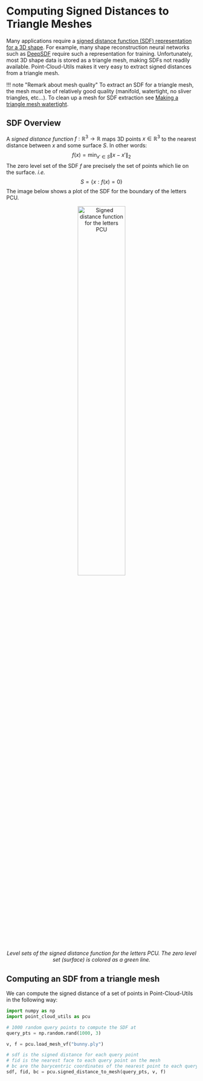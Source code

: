 # Computing Signed Distances to Triangle Meshes
Many applications require a [signed distance function (SDF) representation for a 3D shape](https://en.wikipedia.org/wiki/Signed_distance_function). For example, many shape reconstruction neural networks such as [DeepSDF](https://arxiv.org/abs/1901.05103) require such a representation for training. Unfortunately, most 3D shape data is stored as a triangle mesh, making SDFs not readily available. Point-Cloud-Utils makes it very easy to extract signed distances from a triangle mesh. 

!!! note "Remark about mesh quality"
    To extract an SDF for a triangle mesh, the mesh must be of relatively good quality (manifold, watertight, no sliver triangles, etc...). To clean up a mesh for SDF extraction see [Making a triangle mesh watertight](sections/watertight_mesh.md).

## SDF Overview
A *signed distance function* $f : \mathbb{R}^3 \rightarrow \mathbb{R}$ maps 3D points $x \in \mathbb{R}^3$ to the nearest distance between $x$ and some surface $S$. In other words:
$$
f(x) = \min_{x' \in S} \|x - x'\|_2
$$
The zero level set of the SDF $f$ are precisely the set of points which lie on the surface. *i.e.*
$$
S = \{x : f(x) = 0\}
$$
The image below shows a plot of the SDF for the boundary of the letters PCU. 
<p align="center">
    <img src="../../imgs/pcu_sdf.png" alt="Signed distance function for the letters PCU" style="width:50%">
    <figcaption style="text-align: center; font-style: italic;">Level sets of the signed distance function for the letters PCU. The zero level set (surface) is colored as a green line.</figcaption>
</div>
</p>

## Computing an SDF from a triangle mesh
We can compute the signed distance of a set of points in Point-Cloud-Utils in the following way:
```python
import numpy as np
import point_cloud_utils as pcu

# 1000 random query points to compute the SDF at
query_pts = np.random.rand(1000, 3)

v, f = pcu.load_mesh_vf("bunny.ply")

# sdf is the signed distance for each query point
# fid is the nearest face to each query point on the mesh
# bc are the barycentric coordinates of the nearest point to each query point within the face
sdf, fid, bc = pcu.signed_distance_to_mesh(query_pts, v, f)
```

